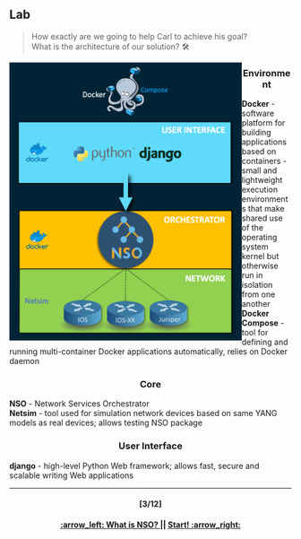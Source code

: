 ## Lab
> How exactly are we going to help Carl to achieve his goal?  
> What is the architecture of our solution? :hammer_and_wrench:

<p align="center">
<img align="left" width=415 src="/readme/lab.png"></img>
<h3 align="center">Environment</h3>
<b>Docker</b> - software platform for building applications based on containers - small and lightweight execution environments that make shared use of the operating system kernel but otherwise run in isolation from one another </br>
<b>Docker Compose</b> - tool for defining and running multi-container Docker applications automatically, relies on Docker daemon
<h3 align="center">Core</h3>
<b>NSO</b> - Network Services Orchestrator
</br>
<b>Netsim</b> - tool used for simulation network devices based on same YANG models as real devices; allows testing NSO package
<h3 align="center">User Interface</h3>
<b>django</b> - high-level Python Web framework; allows fast, secure and scalable writing Web applications
</p>  

---
<h4 align="center">[3/12]</h4>
<h4 align="center"> <a href="/readme/1.md"> :arrow_left: What is NSO? </a> || <a href="/readme/3.md"> Start! :arrow_right: </a> </h4>
